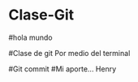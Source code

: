 # Clase-Git

#hola mundo


#Clase de  git Por medio del terminal 

#Git commit
#Mi aporte...  Henry 
